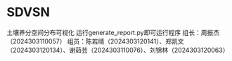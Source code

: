 # SDVSN
土壤养分空间分布可视化
运行generate_report.py即可运行程序
组长：周振杰（2024303110057）
组员：陈若晴（2024303120141）、郑凯文（2024303120134）、谢茹芸（2024303110076）、刘锦林（2024303120063）
